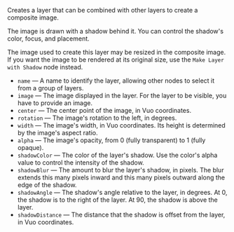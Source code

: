 Creates a layer that can be combined with other layers to create a composite image. 

The image is drawn with a shadow behind it.  You can control the shadow's color, focus, and placement.

The image used to create this layer may be resized in the composite image. If you want the image to be rendered at its original size, use the `Make Layer with Shadow` node instead.

   - `name` — A name to identify the layer, allowing other nodes to select it from a group of layers. 
   - `image` — The image displayed in the layer. For the layer to be visible, you have to provide an image. 
   - `center` — The center point of the image, in Vuo coordinates. 
   - `rotation` — The image's rotation to the left, in degrees. 
   - `width` — The image's width, in Vuo coordinates. Its height is determined by the image's aspect ratio. 
   - `alpha` — The image's opacity, from 0 (fully transparent) to 1 (fully opaque). 
   - `shadowColor` — The color of the layer's shadow.  Use the color's alpha value to control the intensity of the shadow.
   - `shadowBlur` — The amount to blur the layer's shadow, in pixels.  The blur extends this many pixels inward and this many pixels outward along the edge of the shadow. 
   - `shadowAngle` — The shadow's angle relative to the layer, in degrees. At 0, the shadow is to the right of the layer. At 90, the shadow is above the layer. 
   - `shadowDistance` — The distance that the shadow is offset from the layer, in Vuo coordinates. 

